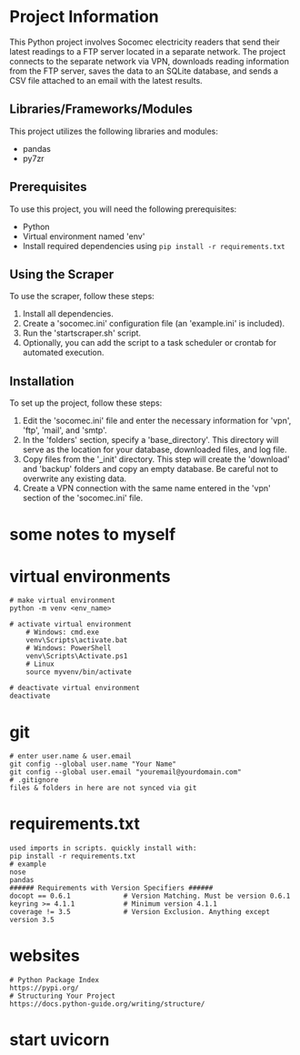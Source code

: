 # Project Information

This Python project involves Socomec electricity readers that send their latest readings to a FTP server located in a separate network. The project connects to the separate network via VPN, downloads reading information from the FTP server, saves the data to an SQLite database, and sends a CSV file attached to an email with the latest results.

## Libraries/Frameworks/Modules

This project utilizes the following libraries and modules:
- pandas
- py7zr

## Prerequisites

To use this project, you will need the following prerequisites:
- Python
- Virtual environment named 'env'
- Install required dependencies using `pip install -r requirements.txt`

## Using the Scraper

To use the scraper, follow these steps:
1. Install all dependencies.
2. Create a 'socomec.ini' configuration file (an 'example.ini' is included).
3. Run the 'startscraper.sh' script.
4. Optionally, you can add the script to a task scheduler or crontab for automated execution.

## Installation

To set up the project, follow these steps:
1. Edit the 'socomec.ini' file and enter the necessary information for 'vpn', 'ftp', 'mail', and 'smtp'.
2. In the 'folders' section, specify a 'base_directory'. This directory will serve as the location for your database, downloaded files, and log file.
3. Copy files from the '_init' directory. This step will create the 'download' and 'backup' folders and copy an empty database. Be careful not to overwrite any existing data.
4. Create a VPN connection with the same name entered in the 'vpn' section of the 'socomec.ini' file.


# some notes to myself
# virtual environments
    # make virtual environment
    python -m venv <env_name>

    # activate virtual environment
        # Windows: cmd.exe
        venv\Scripts\activate.bat
        # Windows: PowerShell
        venv\Scripts\Activate.ps1
        # Linux
        source myvenv/bin/activate

    # deactivate virtual environment
    deactivate

# git
    # enter user.name & user.email
    git config --global user.name "Your Name"
    git config --global user.email "youremail@yourdomain.com"
    # .gitignore
    files & folders in here are not synced via git

# requirements.txt
    used imports in scripts. quickly install with:
    pip install -r requirements.txt
    # example
    nose
    pandas
    ###### Requirements with Version Specifiers ######
    docopt == 0.6.1             # Version Matching. Must be version 0.6.1
    keyring >= 4.1.1            # Minimum version 4.1.1
    coverage != 3.5             # Version Exclusion. Anything except version 3.5

# websites
    # Python Package Index
    https://pypi.org/
    # Structuring Your Project
    https://docs.python-guide.org/writing/structure/

# start uvicorn
